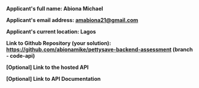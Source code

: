 **Applicant's full name: Abiona Michael**

**Applicant's email address: amabiona21@gmail.com**

**Applicant's current location: Lagos**

**Link to Github Repository (your solution): https://github.com/abionamike/pettysave-backend-assessment (branch - code-api)**

**[Optional] Link to the hosted API**

**[Optional] Link to API Documentation**
